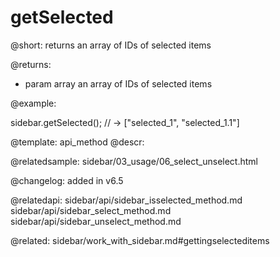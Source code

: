 getSelected
=============

@short: returns an array of IDs of selected items





@returns:
- param     array     an array of IDs of selected items


@example:

sidebar.getSelected(); // -> ["selected_1", "selected_1.1"]


@template: api_method
@descr:

@relatedsample: sidebar/03_usage/06_select_unselect.html



@changelog: added in v6.5

@relatedapi: 
sidebar/api/sidebar_isselected_method.md
sidebar/api/sidebar_select_method.md
sidebar/api/sidebar_unselect_method.md

@related: sidebar/work_with_sidebar.md#gettingselecteditems